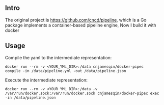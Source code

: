 ## Intro
The original project is https://github.com/cncd/pipeline, which is a Go package implements a container-based pipeline engine, Now I build it with docker

## Usage
Compile the yaml to the intermediate representation:

```
docker run --rm -v <YOUR_YML_DIR>:/data cnjamesqin/docker-pipec compile -in /data/pipeline.yml -out /data/pipeline.json
```

Execute the intermediate representation:

```
docker run --rm -v <YOUR_YML_DIR>:/data -v /var/run/docker.sock:/var/run/docker.sock cnjamesqin/docker-pipec exec -in /data/pipeline.json
```
